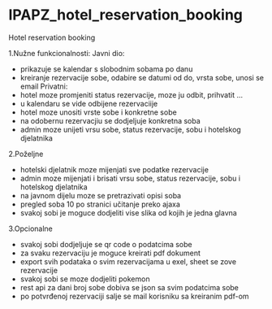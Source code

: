 # IPAPZ_hotel_reservation_booking
Hotel reservation booking


1.Nužne funkcionalnosti:
Javni dio:
  * prikazuje se kalendar s slobodnim sobama po danu
  * kreiranje rezervacije sobe, odabire se datumi od do, vrsta sobe, unosi se email
Privatni:
  * hotel moze promjeniti status rezervacije, moze ju odbit, prihvatit ...
  * u kalendaru se vide odbijene rezervaciije
  * hotel moze unositi vrste sobe i konkretne sobe 
  * na odobernu rezervacjiu se dodjeljuje konkretna soba
  * admin moze unijeti vrsu sobe, status rezervacije, sobu i hotelskog djelatnika
  
2.Poželjne
* hotelski djelatnik moze mijenjati sve podatke rezervacije
* admin moze mijenjati i brisati vrsu sobe, status rezervacije, sobu i hotelskog djelatnika
* na javnom dijelu moze se pretrazivati opisi soba
* pregled soba 10 po stranici učitanje preko ajaxa
* svakoj sobi je moguce dodjeliti vise slika od kojih je jedna glavna

3.Opcionalne
* svakoj sobi dodjeljuje se qr code o podatcima sobe
* za svaku rezervaciju je moguce kreirati pdf dokument
* export svih podataka o svim rezervacijama u exel, sheet se zove rezervacije
* svakoj sobi se moze dodjeliti pokemon
* rest api za dani broj sobe dobiva se json sa svim podatcima sobe
* po potvrđenoj rezervaciji salje se mail korisniku sa kreiranim pdf-om
